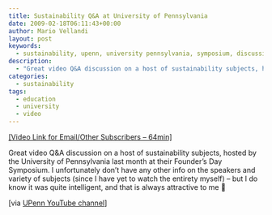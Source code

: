 ```yaml
---
title: Sustainability Q&A at University of Pennsylvania
date: 2009-02-18T06:11:43+00:00
author: Mario Vellandi
layout: post
keywords:
  - sustainability, upenn, university pennsylvania, symposium, discussion, question and answer, business, corporate social responsibility, society
description:
  - "Great video Q&A discussion on a host of sustainability subjects, hosted by the University of Pennsylvania last month at their Founder's Day Symposium."
categories:
  - sustainability
tags:
  - education
  - university
  - video
---
```

<a rel="nofollow" href="http://www.youtube.com/watch?v=291VkhSrXl4">[Video Link for Email/Other Subscribers &#8211; 64min]</a>

Great video Q&A discussion on a host of sustainability subjects, hosted by the University of Pennsylvania last month at their Founder&#8217;s Day Symposium. I unfortunately don&#8217;t have any other info on the speakers and variety of subjects (since I have yet to watch the entirety myself) &#8211; but I do know it was quite intelligent, and that is always attractive to me 🙂

[via <a rel="nofollow" href="http://www.youtube.com/user/univpennsylvania">UPenn YouTube channel</a>]
